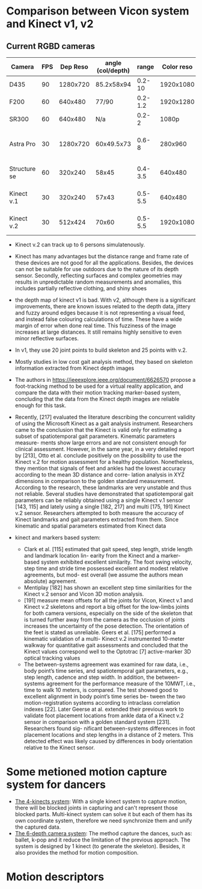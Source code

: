 # Comparison between Vicon system and Kinect v1, v2
## Current RGBD cameras
| Camera  	| FPS	 | Dep Reso  | angle (col/depth) | range	| Color reso  | OS	    | Sofware		        | Price		|
| ------- 	| ------ | --------- | ----------------- | ------------ | ----------- | ----------- | ------------------------  | ------------- |
| D435    	| 90   	 | 1280x720  | 85.2x58x94	 | 0.2-10	| 1920x1080   | Win8 +      | SDK Real Sense v2		| 170$		|
| F200    	| 60	 | 640x480   | 77/90		 | 0.2-1.2	| 1920x1280   |	Win8 +	    | SDK Real Sense		|		|
| SR300   	| 60     | 640x480   | N/a		 | 0.2-2	| 1080p	      |	Win10	    | SDK Real Sense		|		|
| Astra Pro   	| 30	 | 1280x720  | 60x49.5x73	 | 0.6-8	| 280x960     | Win,Linux   | Orbbec Astra SDK + OpenNI	| 149.99	|
| Structure se  | 60	 | 320x240   | 58x45		 | 0.4-3.5	| 640x480     | MAC,Win     | Window SDK, OpenNI	| 379+		|
| Kinect v.1    | 30	 | 320x240   | 57x43		 | 0.5-5.5	| 640x480     |	Win7+,Linux | Microsoft SDK, OpenNI	|		|
| Kinect v.2    | 30	 | 512x424   | 70x60		 | 0.5-5.5	| 1920x1080   | Win8+       | Microsoft SDK, OpenNI	|		|

- Kinect v.2 can track up to 6 persons simulatenously.

- Kinect has many advantages but the distance range and frame rate of these devices are not good for all the applications. Besides,
 the devices can not be suitable for use outdoors due to the nature of its depth sensor. Secondly, reflecting surfaces and complex geometries may results in unpredictable random measurements and anomalies, this includes partially reflective clothing, and shiny shoes

- the depth map of kinect v1 is bad. With v2, although there is a significant improvements, there are known issues related to the depth data, jittery and fuzzy around edges because it is not representing a visual feed, and instead false colouring calculations of time. These have a wide margin of error when done real time. This fuzziness of the image increases at large distances. It still remains highly sensitive to even minor reflective surfaces.

- In v1, they use 20 joint points to build skeleton and 25 points with v.2. 

- Mostly studies in low cost gait analysis method, they based on skeleton information extracted from Kinect depth images
- The authors in https://ieeexplore.ieee.org/document/6626570 propose a foot-tracking method to be used for a virtual reality application,
and compare the data with their motion tracking marker-based system, concluding that the data
from the Kinect depth images are reliable enough for this task.

- Recently, [217] evaluated the literature describing the concurrent validity of using the Microsoft
Kinect as a gait analysis instrument. Researchers came to the conclusion that the Kinect is valid
only for estimating a subset of spatiotemporal gait parameters. Kinematic parameters measure-
ments show large errors and are not consistent enough for clinical assessment. However, in the
same year, in a very detailed report by [213], Otto et al. conclude positively on the possibility to
use the Kinect v.2 for motion assessment for a healthy population. Nonetheless, they mention that
signals of feet and ankles had the lowest accuracy according to the mean 3D distance and corre-
lation analysis in XYZ dimensions in comparison to the golden standard measurement. According
to the research, these landmarks are very unstable and thus not reliable.
Several studies have demonstrated that spatiotemporal gait parameters can be reliably obtained
using a single Kinect v.1 sensor [143, 115] and lately using a single [182, 217] and multi [175, 191]
Kinect v.2 sensor. Researchers attempted to both measure the accuracy of Kinect landmarks
and gait parameters extracted from them. Since kinematic and spatial parameters estimated
from Kinect data

- kinect and markers based system:
	- Clark et al. [115] estimated that gait speed, step length, stride length and landmark location lin-
	earity from the Kinect and a marker-based system exhibited excellent similarity. The foot swing
	velocity, step time and stride time possessed excellent and modest relative agreements, but mod-
	est overall (we assume the authors mean absolute) agreement.
	- Mentiplay [182] has shown an excellent step time similarities for the
	Kinect v.2 sensor and Vicon 3D motion analysis.
	- [191] measure mean offsets for all the joints
	for Vicon, Kinect v.1 and Kinect v.2 skeletons and report a big offset for the low-limbs joints for
	both camera versions, especially on the side of the skeleton that is turned further away from the
	camera as the occlusion of joints increases the uncertainty of the pose detection. The orientation
	of the feet is stated as unreliable. Geers et al. [175] performed a kinematic validation of a multi-
	Kinect v.2 instrumented 10-meter walkway for quantitative gait assessments and concluded that
	the Kinect values correspond well to the Optotrac [7] active-marker 3D optical tracking values
 	- The between-systems agreement was examined for raw data, i.e., body point’s time series, and
	spatiotemporal gait parameters, e.g., step length, cadence and step width. In addition, the
	between-systems agreement for the performance measure of the 10MWT, i.e., time to walk 10
	meters, is compared. The test showed good to excellent alignment in body point’s time series be-
	tween the two motion-registration systems according to intraclass correlation indexes [22]. Later
	Geerse at al. extended their previous work to validate foot placement locations from ankle data of
	a Kinect v.2 sensor in comparison with a golden standard system [231]. Researchers found sig-
	nificant between-systems differences in foot placement locations and step lengths in a distance of
	2 meters. This detected effect was likely caused by differences in body orientation relative to the
	Kinect sensor.
# Some metioned motion capture system for dancers
- [The 4-kinects system](/documents/papers/kinect/e54af132c7bfb73e69de0587fe44ced8919a.pdf): With a single kinect system to capture motion, there will be blocked joints in capturing and can't represent those blocked parts. Multi-kinect system can
solve it but each of them has its own coordinate system, therefore we need synchronize them and unify the captured data.
- [The 6-depth camera system](/documents/papers/kinect/1550147717696083.pdf): The method capture the dances, such as: ballet, 
k-pop and it reduce the limitation of the previous approach. The system is designed by 1 kinect (to generate the skeleton). Besides, it also provides the method for motion composition.
# Motion descriptors

